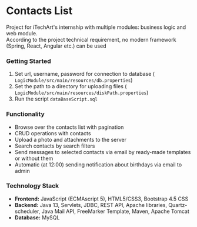# Contacts List
Project for iTechArt's internship with multiple modules: business logic and web module.<br/>
According to the project technical requirement, no modern framework (Spring, React, Angular etc.) can be used

### Getting Started
1) Set url, username, password for connection to database ( `LogicModule/src/main/resources/db.properties`)
2) Set the path to a directory for uploading files ( `LogicModule/src/main/resources/diskPath.properties`)
3) Run the script `dataBaseScript.sql`


### Functionality
* Browse over the contacts list with pagination
* CRUD operations with contacts
* Upload a photo and attachments to the server
* Search contacts by search filters
* Send messages to selected contacts via email by ready-made templates or without them
* Automatic (at 12:00) sending notification about birthdays via email to admin


### Technology Stack
* **Frontend:** JavaScript (ECMAscript 5), HTML5/CSS3, Bootstrap 4.5 CSS
* **Backend:** Java 13, Servlets, JDBC, REST API, Apache libraries, Quartz-scheduler, Java Mail API, FreeMarker Template, Maven, Apache Tomcat
* **Database:** MySQL